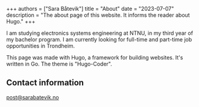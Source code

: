 +++
authors = ["Sara Båtevik"]
title = "About"
date = "2023-07-07"
description = "The about page of this website. It informs the reader about Hugo."
+++

I am studying electronics systems engineering at NTNU, in my third year of my bachelor program. I am currently looking for full-time and part-time job opportunities in Trondheim.

This page was made with Hugo, a framework for building websites. It's written in Go. The theme is "Hugo-Coder".

## Contact information

[post@sarabatevik.no](mailto:post@sarabatevik.no)
